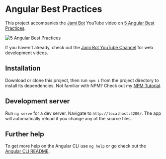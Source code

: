 # Angular Best Practices

This project accompanies the [Jami Bot](https://jamibot.com) YouTube video on [5 Angular Best Practices](https://youtu.be/j0JBp5OEzJc).

[![5 Angular Best Practices](https://img.youtube.com/vi/j0JBp5OEzJc/0.jpg)](https://youtu.be/j0JBp5OEzJc)

If you haven't already, check out the [Jami Bot YouTube Channel](https://youtube.com/c/JamiBot) for web development videos.

## Installation

Download or clone this project, then run `npm i` from the project directory to install its dependencies. Not familiar with NPM? Check out my [NPM Tutorial](https://www.youtube.com/watch?v=mzs-N5hXGuQ).

## Development server

Run `ng serve` for a dev server. Navigate to `http://localhost:4200/`. The app will automatically reload if you change any of the source files.

## Further help

To get more help on the Angular CLI use `ng help` or go check out the [Angular CLI README](https://github.com/angular/angular-cli/blob/master/README.md).
